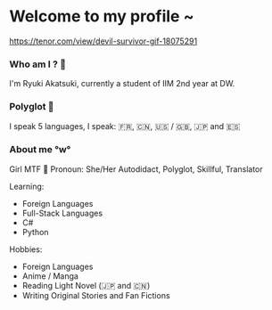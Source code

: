# Welcome to my profile ~
https://tenor.com/view/devil-survivor-gif-18075291 

### Who am I ? 🤔

I'm Ryuki Akatsuki, currently a student of IIM 2nd year at DW.

### Polyglot :crossed_flags:
I speak 5 languages, I speak: 
:fr:, :cn:, :us: / :uk:, :jp: and :es:

### About me °w°
Girl MTF :girl: Pronoun: She/Her
Autodidact, Polyglot, Skillful, Translator

Learning:
* Foreign Languages
* Full-Stack Languages
* C#
* Python

Hobbies:
* Foreign Languages
* Anime / Manga
* Reading Light Novel (:jp: and :cn:)
* Writing Original Stories and Fan Fictions

<!--
**RyukiAkatsuki/RyukiAkatsuki** is a ✨ _special_ ✨ repository because its `README.md` (this file) appears on your GitHub profile.

Here are some ideas to get you started:

- 🔭 I’m currently working on ...
- 🌱 I’m currently learning ...
- 👯 I’m looking to collaborate on ...
- 🤔 I’m looking for help with ...
- 💬 Ask me about ...
- 📫 How to reach me: ...
- 😄 Pronouns: ...
- ⚡ Fun fact: ...
-->
